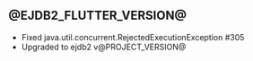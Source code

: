 ## @EJDB2_FLUTTER_VERSION@

- Fixed java.util.concurrent.RejectedExecutionException #305 
- Upgraded to ejdb2 v@PROJECT_VERSION@

